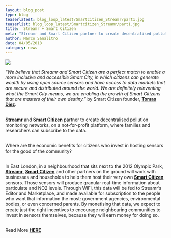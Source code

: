 ```yaml
---
layout: blog_post
type: blog
teaserlatest: blog_loop_latest/Smartcitizen_Streamr/part1.jpg
teaserlist: blog_loop_latest/Smartcitizen_Streamr/part1.jpg
title:  Streamr + Smart Citizen
meta: "Streamr and Smart Citizen partner to create decentralised pollution monitoring networks, on a not-for-profit platform, where families and researchers can subscribe to the data."
author: Marco Sanalitro
date: 04/05/2018 
category: news
---
```


<img src= "http://www.fablabbcn.org/img/blog/blog_loop_latest/Smartcitizen_Streamr/part2.jpg" align="middle"> 
<br>

<i>“We believe that Streamr and Smart Citizen are a perfect match to enable a more inclusive and accessible Smart City, in which citizens can generate wealth by using open source sensors and have access to data markets that are secure and distributed around the world. We are definitely reinventing what the Smart City means, we are enabling the growth of Smart Citizens that are masters of their own destiny.”</i> by Smart Citizen founder, <strong><a href="https://fablabbcn.org/about_us.html">Tomas Diez</a></strong>.<br><br>

<strong><a href="https://www.streamr.com/">Streamr</a></strong> and <strong><a href="https://smartcitizen.me/">Smart Citizen</a></strong> partner to create decentralised pollution monitoring networks, on a not-for-profit platform, where families and researchers can subscribe to the data.<br><br>

Where are the economic benefits for citizens who invest in hosting sensors for the good of the community?<br><br>

In East London, in a neighbourhood that sits next to the 2012 Olympic Park, <strong><a href="https://www.streamr.com/">Streamr</a></strong>, <strong><a href="https://smartcitizen.me/">Smart Citizen</a></strong> and other partners on the ground will work with businesses and households to help them host their very own <strong><a href="https://smartcitizen.me/">Smart Citizen</a></strong> sensors. Those sensors will produce granular real-time information about particulate and NO2 levels. Through WiFi, this data will be fed to Streamr’s Editor and Marketplace, and made available for subscription to the people who want that information the most: government agencies, environmental bodies, or even concerned parents. By monetising that data, we expect to create just the right incentives to encourage neighbouring communities to invest in sensors themselves, because they will earn money for doing so.<br><br>

Read More <strong><a href="https://medium.com/streamrblog/news-streamr-and-smart-citizen-partner-to-create-decentralised-pollution-monitoring-networks-a4da4bdfa5e4">HERE</a></strong><br><br>




